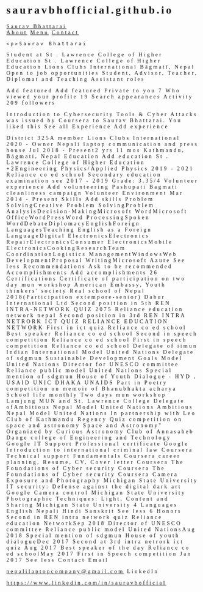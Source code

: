 # sauravbhofficial.github.io
<!DOCTYPE html>
<html>
<title>W3.CSS Template</title>
<meta charset="UTF-8">
<meta name="viewport" content="width=device-width, initial-scale=1">
<link rel="stylesheet" href="https://www.w3schools.com/w3css/4/w3.css">
<style>
body {font-family: "Times New Roman", Georgia, Serif;}
h1, h2, h3, h4, h5, h6 {
  font-family: "Playfair Display";
  letter-spacing: 5px;
}
</style>
<body>

<!-- Navbar (sit on top) -->
<div class="w3-top">
  <div class="w3-bar w3-white w3-padding w3-card" style="letter-spacing:4px;">
    <a href="#home" class="w3-bar-item w3-button">Saurav Bhattarai</a>
    <!-- Right-sided navbar links. Hide them on small screens -->
    <div class="w3-right w3-hide-small">
      <a href="#about" class="w3-bar-item w3-button">About</a>
      <a href="#menu" class="w3-bar-item w3-button">Menu</a>
      <a href="#contact" class="w3-bar-item w3-button">Contact</a>
    </div>

    <p>Saurav Bhattarai
Student at St . Lawrence College of Higher Education
St . Lawrence College of Higher Education 
      Lions Clubs International
Bāgmatī, Nepal
Open to job opportunities
Student, Advisor, Teacher, Diplomat and Teaching Assistant roles



Add featured
Add featured
Private to you
7
Who viewed your profile
19
Search appearances
Activity
209 followers

Introduction to Cybersecurity Tools & Cyber Attacks was issued by Coursera to Saurav Bhattarai.
You liked this
See all
Experience
Add experience

District 325A member
Lions Clubs International
2020 - 
Owner
Nepali laptop communication and press house
Jul 2018 - Present2 yrs 11 mos
Kathmandu, Bāgmatī, Nepal
Education
Add education
St . Lawrence College of Higher Education
+2Engineering Physics/Applied Physics
2019 - 2021
Reliance co ed school
Secondary education examination see
2017 - 2019
Grade: 3.35/4
Volunteer experience
Add volunteering
Pashupati Bagmati cleanliness campaign
Volunteer
Environment
Mar 2014 - Present
Skills
Add skills
Problem SolvingCreative Problem SolvingProblem AnalysisDecision-MakingMicrosoft WordMicrosoft OfficeWordPressWord ProcessingSpoken WordDebateDiplomacyEnglishForeign LanguagesTeaching English as a Foreign LanguageDigital ElectronicsElectronics RepairElectronicsConsumer ElectronicsMobile ElectronicsCookingResearchTeam CoordinationLogistics ManagementWindowsWeb DevelopmentProposal WritingMicrosoft Azure
See less
Recommendations
Ask to be recommended
Accomplishments
Add accomplishments
26
Certifications
Certificate of participation on two day mun workshop
American Embassy, Youth thinkers' society
Real school of Nepal 2018(Participation extempore-senior)
Dabur International Ltd
Second position in 5th REN INTRA-NETWORK QUIZ 2075
Reliance education network nepal
Second position in 3rd REN INTRA NETRORK ICT QUIZ
RELIANCE EDUCATION NETWORK
First in ict quiz
Reliance co ed school
Best speaker
Reliance co ed school
Second in speech competition
Reliance co ed school
First in speech competition
Reliance co ed school
Delegate of iimun
Indian International Model United Nations
Delegate of sdgmun
Sustainable Development Goals Model United Nations
Director for UNESCO committee
Reliance public model United Nations
Special mention of sdgmun
House of Youth Dialogue - HYD , USAID UNIC DHAKA UNAIDS
Part in Poetry competition on memoir of Bhanubhakta acharya
School life monthly
Two days mun workshop
Lamjung MUN and St. Lawrence College
Delegate ofAmbitious Nepal Model United Nations
Ambitious Nepal Model United Nations In partnership with Leo Club of Kathmandu Regency
Quiz competition on space and astronomy
Space and Astronomy" Organized by Curious Astronomy Club of Annasaheb Dange college of Engineering and Technology
Google IT Support Professional certificate
Google
Introduction to international criminal law
Coursera
Technical support Fundamentals
Coursera
career planning, Resume, CV, Cover letter
Coursera
The Foundations of Cyber security
Coursera
The Foundations of Cyber security
Coursera
Camera Exposure and Photography
Michigan State University
IT security: Defense against the digital dark art
Google
Camera control
Michigan State University
Photographic Techniques: Light, Content and Sharing
Michigan State University
4
Languages
English
Nepali
Hindi
Sanskrit
See less
6
Honors
Second in REN intra network quiz
Reliance education NetworkSep 2018
Director of UNESCO committee
Reliance public model United NationsAug 2018
Special mention of sdgmun
House of youth dialogueDec 2017
Second at 3rd intra netrork ict quiz
Aug 2017
Best speaker of the day
Reliance co ed schoolMay 2017
First in Speech competition
Jan 2017
See less
Contact
Email

nepalilaptopcompany@gmail.com
LinkedIn

https://www.linkedin.com/in/sauravbofficial
